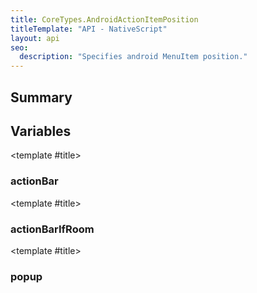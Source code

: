 ```yaml
---
title: CoreTypes.AndroidActionItemPosition
titleTemplate: "API - NativeScript"
layout: api
seo:
  description: "Specifies android MenuItem position."
---
```


<!-- This page is auto generated, do not edit manually. -->
<!-- Run "yarn generate:api-docs" to regenerate -->

<script setup lang="ts">
  import { provide } from "vue";
  import API_DATA from "./CoreTypes-AndroidActionItemPosition.data.json";
  
  provide('API_DATA', API_DATA);
</script>

<APIRefHierarchy v-once />

<APIRefComment commentBase64="eyJibG9ja1RhZ3MiOltdLCJtb2RpZmllclRhZ3MiOnt9LCJzdW1tYXJ5IjpbeyJraW5kIjoidGV4dCIsInRleHQiOiJTcGVjaWZpZXMgYW5kcm9pZCBNZW51SXRlbSBwb3NpdGlvbi4ifV19" v-once />

## <Heading ignore>Summary</Heading>

<APIRefSummary v-once />

## Variables

<div class="isConst">

<APIRef for="2698" v-once>

<template #title>

### actionBar

</template>

</APIRef>

</div>

<div class="isConst">

<APIRef for="2699" v-once>

<template #title>

### actionBarIfRoom

</template>

</APIRef>

</div>

<div class="isConst">

<APIRef for="2700" v-once>

<template #title>

### popup

</template>

</APIRef>

</div>
